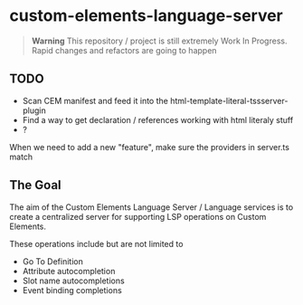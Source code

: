 # custom-elements-language-server

> **Warning**
> This repository / project is still extremely Work In Progress. Rapid changes and refactors are going to happen

## TODO

-   Scan CEM manifest and feed it into the html-template-literal-tssserver-plugin
-   Find a way to get declaration / references working with html literaly stuff
-   ?

When we need to add a new "feature", make sure the providers in server.ts match

## The Goal

The aim of the Custom Elements Language Server / Language services is to create a centralized server for supporting LSP operations on Custom Elements.

These operations include but are not limited to

-   Go To Definition
-   Attribute autocompletion
-   Slot name autocompletions
-   Event binding completions

